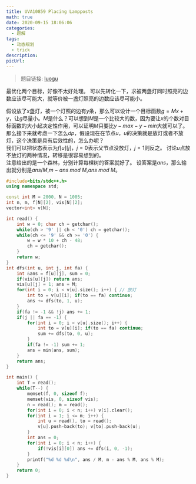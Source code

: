 ```yaml
---
title: UVA10859 Placing Lampposts
math: true
date: 2020-09-15 18:06:06
categories: 
  - 题解
tags: 
  - 动态规划
  - trick
description: 
picUrl: 
---
```



>题目链接: [luogu](https://www.luogu.com.cn/problem/UVA10859)

最优化两个目标，好像不太好处理。
可以先转化一下，求被两盏灯同时照亮的边数应该尽可能大，就等价被一盏灯照亮的边数应该尽可能小。
<!--more-->  
假设放了$x$盏灯，被一个灯照的边有$y$条，那么可以设计一个目标函数$g=Mx+y$，让$g$尽量小。$M$是什么？可以想到$M$是一个比较大的数，因为要让$x$的个数对目标函数的大小起决定性作用，可以证明$M$只要比$y-max-y-min$大就可以了。  
那么接下来就考虑一下怎么$dp$，假设现在在节点$u$，$u$的决策就是放灯或者不放灯，这个决策是具有后效性的，怎么办呢？  
我们可以把状态表示为$f[u][j]$，$j=0$表示父节点没放灯，$j=1$则反之。
讨论$u$点放不放灯的两种情况，转移是很容易想到的。  
注意给出的是一个森林，分别计算每棵树的答案就好了。
设答案是$ans$，那么输出就分别是$ans/M$,$m-ans\ mod\ M$,$ans\ mod\ M$。  

```cpp
#include<bits/stdc++.h>
using namespace std;

const int M = 2000, N = 1005;
int n, m, f[N][2], vis[N][2];
vector<int> v[N];

int read() {
	int w = 0; char ch = getchar();
	while(ch > '9' || ch < '0') ch = getchar();
	while(ch <= '9' && ch >= '0') {
		w = w * 10 + ch - 48;
		ch = getchar();
	}
	return w;
}
int dfs(int u, int j, int fa) {
    int &ans = f[u][j], sum = 0;
    if(vis[u][j]) return ans;
    vis[u][j] = 1; ans = M;
    for(int i = 0; i < v[u].size(); i++) { // 放灯
    	int to = v[u][i]; if(to == fa) continue;
    	ans += dfs(to, 1, u);
    }
    if(fa != -1 && !j) ans += 1;
    if(j || fa == -1) {
    	for(int i = 0; i < v[u].size(); i++) {
    		int to = v[u][i]; if(to == fa) continue;
    		sum += dfs(to, 0, u);
    	}
    	if(fa != -1) sum += 1;
        ans = min(ans, sum);
    }
    return ans;
}

int main() {
    int T = read();
    while(T--) {
    	memset(f, 0, sizeof f);
    	memset(vis, 0, sizeof vis);
    	n = read(); m = read();
        for(int i = 0; i < n; i++) v[i].clear();
        for(int i = 1; i <= m; i++) {
        	int u = read(), to = read();
        	v[u].push-back(to); v[to].push-back(u);
        }
        int ans = 0;
        for(int i = 0; i < n; i++) {
        	if(!vis[i][0]) ans += dfs(i, 0, -1);
        }
        printf("%d %d %d\n", ans / M, m - ans % M, ans % M);
    }
    return 0;
}
```